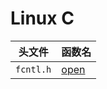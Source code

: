 # Linux C

|头文件|函数名|
|---------|----------------------------------------------|
|`fcntl.h`|[open](/coding/linuxc/functions/fcntl_open.md)|
